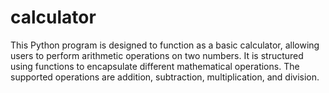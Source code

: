 # calculator
This Python program is designed to function as a basic calculator, allowing users to perform arithmetic operations on two numbers. It is structured using functions to encapsulate different mathematical operations. The supported operations are addition, subtraction, multiplication, and division.
